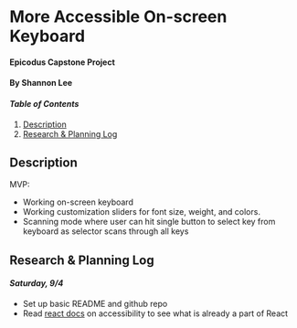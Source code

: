 # More Accessible On-screen Keyboard

#### Epicodus Capstone Project

#### By Shannon Lee

#### _Table of Contents_

1. [Description](#description)
2. [Research & Planning Log](#planning)

## Description <a id ="description"></a>

MVP:

- Working on-screen keyboard
- Working customization sliders for font size, weight, and colors.
- Scanning mode where user can hit single button to select key from keyboard as selector scans through all keys

## Research & Planning Log <a id ="planning"></a>

#### _Saturday, 9/4_

- Set up basic README and github repo
- Read [react docs](https://reactjs.org/docs/accessibility.html) on accessibility to see what is already a part of React
